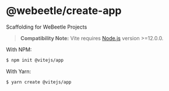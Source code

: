 # @webeetle/create-app

Scaffolding for WeBeetle Projects

> **Compatibility Note:**
> Vite requires [Node.js](https://nodejs.org/en/) version >=12.0.0.

With NPM:

```bash
$ npm init @vitejs/app
```

With Yarn:

```bash
$ yarn create @vitejs/app
```
